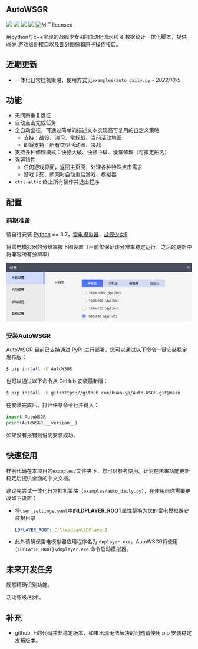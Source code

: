 ## AutoWSGR

![](https://img.shields.io/github/repo-size/huan-yp/Auto-WSGR) ![](https://img.shields.io/pypi/v/AutoWSGR) ![](https://img.shields.io/pypi/dm/AutoWSGR) ![](https://img.shields.io/github/issues/huan-yp/Auto-WSGR) ![MIT licensed](https://img.shields.io/badge/license-MIT-brightgreen.svg)

用python与c++实现的战舰少女R的自动化流水线 & 数据统计一体化脚本，提供 `WSGR` 游戏级别接口以及部分图像和原子操作接口。

## 近期更新

- 一体化日常挂机策略，使用方式见`examples/auto_daily.py`   \- *2022/10/5*

## 功能

- 无间断重复远征
- 自动点击完成任务
- 全自动出征，可通过简单的描述文本实现高可复用的自定义策略
  - 支持：战役、演习、常规战、当前活动地图
  - 即将支持：所有类型活动图、决战
- 支持多种修理模式：快修大破、快修中破、澡堂修理（可指定船名）
- 强容错性
  - 任何游戏界面，返回主页面，处理各种特殊点击需求
  - 游戏卡死、断网时自动重启游戏、模拟器
- `ctrl+alt+c` 终止所有操作并退出程序

## 配置

### 前期准备

请自行安装 [Python](https://www.python.org/) == 3.7，[雷电模拟器](https://www.ldmnq.com/)，[战舰少女R](http://www.jianniang.com/)

将雷电模拟器的分辨率按下图设置（目前仅保证该分辨率稳定运行，之后的更新中将兼容所有分辨率）

![image-20221006213603676](.assets/image-20221006213603676.png)

### 安装AutoWSGR

AutoWSGR 目前已支持通过 [PyPI](https://pypi.org/project/AutoWSGR/) 进行部署，您可以通过以下命令一键安装稳定发布版：

```bash
$ pip install -U AutoWSGR
```

也可以通过以下命令从 GitHub 安装最新版：

```bash
$ pip install -U git+https://github.com/huan-yp/Auto-WSGR.git@main
```

在安装完成后，打开任意命令行并键入：

```python
import AutoWSGR
print(AutoWSGR.__version__)
```

如果没有报错则说明安装成功。

## 快速使用

样例代码在本项目的`examples/`文件夹下，您可以参考使用。计划在未来功能更新稳定后提供全面的中文文档。

建议先尝试一体化日常挂机策略（`examples/auto_daily.py`），在使用前你需要更改如下设置：

- 将`user_settings.yaml`中的**LDPLAYER_ROOT**属性替换为您的雷电模拟器安装根目录

  ```yaml
  LDPLAYER_ROOT: C:\leidian\LDPlayer9
  ```

- 此外请确保雷电模拟器应用程序名为 `dnplayer.exe`，AutoWSGR将使用 `{LDPLAYER_ROOT}\dnplayer.exe` 命令启动模拟器。

## 未来开发任务

舰船精确识别功能。 

活动练级/战术。

## 补充

- github 上的代码并非稳定版本，如果出现无法解决的问题请使用 pip 安装稳定发布版本。




